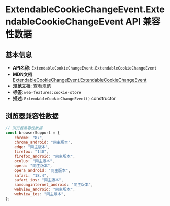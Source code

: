 # ExtendableCookieChangeEvent.ExtendableCookieChangeEvent API 兼容性数据

## 基本信息

- **API名称**: `ExtendableCookieChangeEvent.ExtendableCookieChangeEvent`
- **MDN文档**: [ExtendableCookieChangeEvent.ExtendableCookieChangeEvent](https://developer.mozilla.org/docs/Web/API/ExtendableCookieChangeEvent/ExtendableCookieChangeEvent)
- **规范文档**: [查看规范](https://cookiestore.spec.whatwg.org/#dom-extendablecookiechangeevent-extendablecookiechangeevent)
- **标签**: `web-features:cookie-store`
- **描述**: `ExtendableCookieChangeEvent()` constructor

## 浏览器兼容性数据

```javascript
// 浏览器兼容性数据
const browserSupport = {
    chrome: "87",
    chrome_android: "同主版本",
    edge: "同主版本",
    firefox: "140",
    firefox_android: "同主版本",
    oculus: "同主版本",
    opera: "同主版本",
    opera_android: "同主版本",
    safari: "18.4",
    safari_ios: "同主版本",
    samsunginternet_android: "同主版本",
    webview_android: "同主版本",
    webview_ios: "同主版本",
};

```

